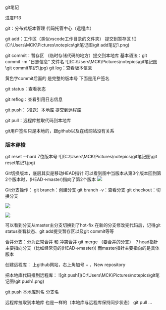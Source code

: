  git笔记

进度P13

git：分布式版本管理
代码托管中心（远程库）

git add：工作区（类似vscode工作目录的文件夹） 提交到暂存区
![](C:\Users\MCK\Pictures\notepics\git笔记图\git add笔记1.png)

git commit：暂存区 （临时存储代码的地方）提交到本地库
基本语法：git commit -m "日志信息"  文件名
![](C:\Users\MCK\Pictures\notepics\git笔记图\git commit笔记1.jpg)
git log：查看版本信息

黄色字commit后面的 是完整的版本号
下面是用户签名

git status：查看状态

git reflog：查看引用日志信息

git push：（推送）本地库 提交到远程库

git pull：远程库拉取代码到本地库

git用户签名只是本地的，跟github以及在线网站没有关系

### 版本穿梭

git reset --hard 7位版本号 ![](C:\Users\MCK\Pictures\notepics\git笔记图\git reset笔记1.jpg)

Git切换版本，底层其实是移动HEAD指针
可以看到图中当版本从第3个版本回到第2个版本时，(HEAD->master)指向了第2个版本
![](C:\Users\MCK\Pictures\notepics\git笔记图\git切换版本图.jpg)

Git分支操作：
git branch：创建分支
git branch -v：查看分支
git checkout：切换分支

![](C:\Users\MCK\Pictures\notepics\git笔记图\git分支笔记1.jpg)

![](C:\Users\MCK\Pictures\notepics\git笔记图\git分支2.jpg)

可以看到分支从master主分支切换到了hot-fix
在新的分支修改完代码后，记得git status查看状态、git add提交暂存区以及git commit等等

合并分支：分为正常合并 和 冲突合并
git merge （要合并的分支）
？head指针主要指向分支（比如经常见的(HEAD->master))
而master指针主要指向的是具体版本

创建远程库：
上github网站，右上角加号 + ，New repository

把本地库代码推到远程库：
![git push1](C:\Users\MCK\Pictures\notepics\git笔记图\git push1.png)

git push 本地库别名 分支名

远程库拉取到本地库 也是一样的（本地库与远程库保持同步状态）
git pull ...